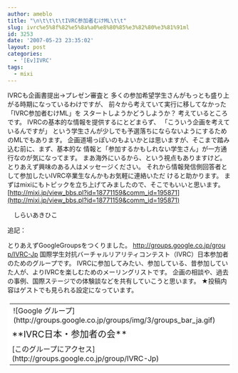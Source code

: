 ```yaml
---
author: ameblo
title: "\n\t\t\t\tIVRC参加者むけML\t\t"
slug: ivrc%e5%8f%82%e5%8a%a0%e8%80%85%e3%82%80%e3%81%91ml
id: 3253
date: '2007-05-23 23:35:02'
layout: post
categories:
  - '[Ev]IVRC'
tags:
  - mixi
---
```


IVRCも企画書提出→プレゼン審査と 多くの参加希望学生さんがもっとも盛り上がる時期になっているわけですが、 前々から考えていて実行に移してなかった 「IVRC参加者むけML」を スタートしようかどうしようか？ 考えているところです。 IVRCの基本的な情報を提供するにとどまらず、 「こういう企画を考えているんですが」 という学生さんが少しでも予選落ちにならないようにするためのMLでもあります。 企画道場っぽいのもよいかとは思いますが、そこまで踏み込む前に、まず、基本的な 情報と「参加するかもしれない学生さん」が一方通行なのが気になってます。 まあ海外にいるから、という視点もありますけど。 とりあえず興味のある人はメッセージください。 それから情報発信側回答者として参加したいIVRC卒業生なんかもお気軽に連絡いただ けると助かります。 まずはmixiにもトピックを立ち上げてみましたので、そこでもいいと思います。 [http://mixi.jp/view_bbs.pl?id=18771159&comm_id=195871](http://mixi.jp/view_bbs.pl?id=18771159&comm_id=195871)

　しらいあきひこ

追記：

とりあえずGoogleGroupsをつくりました。 [http://<wbr>groups<wbr>.googl<wbr>e.co.j<wbr>p/grou<wbr>p/IVRC<wbr>-Jp](http://groups.google.co.jp/group/IVRC-Jp) 国際学生対抗バーチャルリアリティコンテスト（IVRC）日本参加者のためのグループです。 IVRCに参加してみたい、参加している、昔参加していた人が、よりIVRCを楽しむためのメーリングリストです。 企画の相談や、過去の事例、国際ステージでの体験談などを共有していこうと思います。 ★投稿内容はゲストでも見られる設定になっています。

<table style="PADDING-RIGHT: 5px; PADDING-LEFT: 5px; PADDING-BOTTOM: 5px; PADDING-TOP: 5px; BACKGROUND-COLOR: #fff" cellspacing="0">

<tbody>

<tr>

<td>![Google グループ](http://groups.google.co.jp/groups/img/3/groups_bar_ja.gif)</td>

</tr>

<tr>

<td style="PADDING-LEFT: 5px; FONT-SIZE: 125%">**IVRC日本・参加者の会**</td>

</tr>

<tr>

<td style="PADDING-LEFT: 5px">[このグループにアクセス](http://groups.google.co.jp/group/IVRC-Jp)</td>

</tr>

</tbody>

</table>